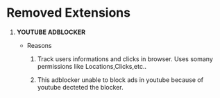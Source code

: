 # Removed Extensions

1. **YOUTUBE ADBLOCKER**

   * Reasons

     1. Track users informations and clicks in browser. Uses somany permissions like Locations,Clicks,etc..
    
     2. This adblocker unable to block ads in youtube because of youtube decteted the blocker.



